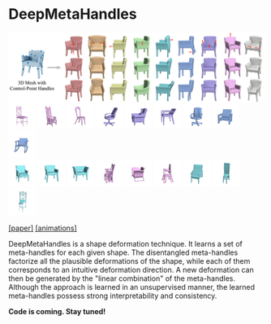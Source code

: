 # DeepMetaHandles

<img src="demo/teaser.jpg" align="center"> 
<div float="center">
<img src="demo/chair0/5c70ab.gif" width="10.6%">
<img src="demo/chair0/11e521.gif" width="10.6%">
<img src="demo/chair0/587ee5.gif" width="10.6%">
<img src="demo/chair7/4a0e7f.gif" width="10.6%">
<img src="demo/chair7/37a095.gif" width="10.6%">
<img src="demo/chair7/a2bffa.gif" width="10.6%">
<img src="demo/chair6/4a0e7f.gif" width="10.6%">
<img src="demo/chair6/9aa05f.gif" width="10.6%">
<img src="demo/chair6/39fee0.gif" width="10.6%">  
</div>
<div float="center">
<img src="demo/chair5/7e4335.gif" width="10.6%">
<img src="demo/chair5/104256.gif" width="10.6%">
<img src="demo/chair5/f76d50.gif" width="10.6%">
<img src="demo/chair9/11e521.gif" width="10.6%">
<img src="demo/chair9/f1563f.gif" width="10.6%">
<img src="demo/chair9/fde8c8.gif" width="10.6%">
<img src="demo/chair13/3e72bf.gif" width="10.6%">
<img src="demo/chair13/5c6c95.gif" width="10.6%">
<img src="demo/chair13/5c70ab.gif" width="10.6%">
</div>

[[paper]](http://cseweb.ucsd.edu/~mil070/projects/CVPR2021/paper.pdf) [[animations]](http://cseweb.ucsd.edu/~mil070/deep_meta_handles_supp_animations)  

DeepMetaHandles is a shape deformation technique. It learns a set of meta-handles for each given shape. The disentangled meta-handles factorize all the plausible deformations of the shape, while each of them corresponds to an intuitive deformation direction. A new deformation can then be generated by the "linear combination" of the meta-handles. Although the approach is learned in an unsupervised manner, the learned meta-handles possess strong interpretability and consistency.

**Code is coming. Stay tuned!**
